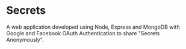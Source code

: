 # Secrets
A web application developed using Node, Express and MongoDB with Google and Facebook OAuth Authentication to share "Secrets Anonymously".

